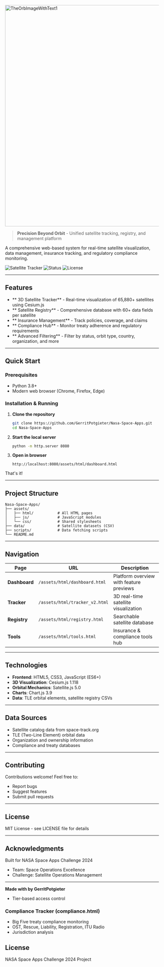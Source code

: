 
<img width="972" height="724" alt="TheOrbImageWithText1" src="https://github.com/user-attachments/assets/03df7b19-2797-4676-ad7b-54a9941a11d7" />

> **Precision Beyond Orbit** - Unified satellite tracking, registry, and management platform

A comprehensive web-based system for real-time satellite visualization, data management, insurance tracking, and regulatory compliance monitoring.

![Satellite Tracker](https://img.shields.io/badge/Satellites-65%2C880-orange)
![Status](https://img.shields.io/badge/Status-Active-success)
![License](https://img.shields.io/badge/License-MIT-blue)

---

##  Features

- ** 3D Satellite Tracker** - Real-time visualization of 65,880+ satellites using Cesium.js
- ** Satellite Registry** - Comprehensive database with 60+ data fields per satellite
- ** Insurance Management** - Track policies, coverage, and claims
- ** Compliance Hub** - Monitor treaty adherence and regulatory requirements
- ** Advanced Filtering** - Filter by status, orbit type, country, organization, and more

---

##  Quick Start

### Prerequisites

- Python 3.8+
- Modern web browser (Chrome, Firefox, Edge)

### Installation & Running

1. **Clone the repository**

   ```bash
   git clone https://github.com/GerritPotgieter/Nasa-Space-Apps.git
   cd Nasa-Space-Apps
   ```

2. **Start the local server**

   ```bash
   python -m http.server 8080
   ```

3. **Open in browser**
   ```
   http://localhost:8080/assets/html/dashboard.html
   ```

That's it! 

---

##  Project Structure

```
Nasa-Space-Apps/
├── assets/
│   ├── html/           # All HTML pages
│   ├── js/             # JavaScript modules
│   └── css/            # Shared stylesheets
├── data/               # Satellite datasets (CSV)
├── scripts/            # Data fetching scripts
└── README.md
```

---

##  Navigation

| Page          | URL                            | Description                             |
| ------------- | ------------------------------ | --------------------------------------- |
| **Dashboard** | `/assets/html/dashboard.html`  | Platform overview with feature previews |
| **Tracker**   | `/assets/html/tracker_v2.html` | 3D real-time satellite visualization    |
| **Registry**  | `/assets/html/registry.html`   | Searchable satellite database           |
| **Tools**     | `/assets/html/tools.html`      | Insurance & compliance tools hub        |

---

##  Technologies

- **Frontend**: HTML5, CSS3, JavaScript (ES6+)
- **3D Visualization**: Cesium.js 1.118
- **Orbital Mechanics**: Satellite.js 5.0
- **Charts**: Chart.js 3.9
- **Data**: TLE orbital elements, satellite registry CSVs

---

##  Data Sources

- Satellite catalog data from space-track.org
- TLE (Two-Line Element) orbital data
- Organization and ownership information
- Compliance and treaty databases

---

##  Contributing

Contributions welcome! Feel free to:

- Report bugs
- Suggest features
- Submit pull requests

---

##  License

MIT License - see LICENSE file for details

---

##  Acknowledgments

Built for NASA Space Apps Challenge 2024

- Team: Space Operations Excellence
- Challenge: Satellite Operations Management

---

**Made with  by GerritPotgieter**

- Tier-based access control

###  Compliance Tracker (compliance.html)

- Big Five treaty compliance monitoring
- OST, Rescue, Liability, Registration, ITU Radio
- Jurisdiction analysis

## License

NASA Space Apps Challenge 2024 Project
